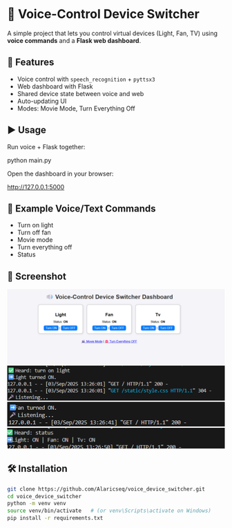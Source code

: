 # 🎤 Voice-Control Device Switcher

A simple project that lets you control virtual devices (Light, Fan, TV) using **voice commands** and a **Flask web dashboard**.

## 🚀 Features
- Voice control with `speech_recognition` + `pyttsx3`
- Web dashboard with Flask
- Shared device state between voice and web
- Auto-updating UI
- Modes: Movie Mode, Turn Everything Off

## ▶️ Usage

Run voice + Flask together:

python main.py

Open the dashboard in your browser:

http://127.0.0.1:5000

## 🎤 Example Voice/Text Commands

- Turn on light
- Turn off fan
- Movie mode
- Turn everything off
- Status

## 📸 Screenshot
![Dashboard Screenshot](assets/UI.png)
![Turn on light](assets/Turn%20on%20light.png)
![Fan Turned ON](assets/Fan%20turned%20on%20.png)
![Status](assets/Status.png)

## 🛠️ Installation
```bash
git clone https://github.com/Alaricseq/voice_device_switcher.git
cd voice_device_switcher
python -m venv venv
source venv/bin/activate   # (or venv\Scripts\activate on Windows)
pip install -r requirements.txt




